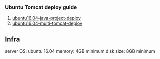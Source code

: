 ### Ubuntu Tomcat deploy guide
1. [ubuntu16.04-java-project-deploy](https://github.com/lmhkkang/ubuntu-tomcat-deploy-guide/blob/main/ubuntu16.04-java-project-deploy.md)
2. [ubuntu16.04-multi-tomcat-deploy](https://github.com/lmhkkang/ubuntu-tomcat-deploy-guide/blob/main/ubuntu16.04-multi-tomcat-deploy.md)

## Infra
server OS: ubuntu 16.04
memory: 4GB minimum
disk size: 8GB minimum

<!--stackedit_data:
eyJoaXN0b3J5IjpbOTk2MzE1NzBdfQ==
-->